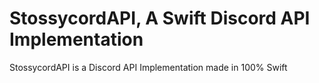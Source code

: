 # StossycordAPI, A Swift Discord API Implementation

StossycordAPI is a Discord API Implementation made in 100% Swift 

